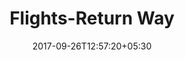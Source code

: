 ---
title: "Flights-Return Way"
date: 2017-09-26T12:57:20+05:30
draft: false
layout: flight-return-way

flight : flight-header

flightContent : gray-bg

returnway : returnway

---